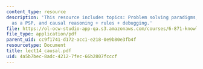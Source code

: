 ```yaml
---
content_type: resource
description: 'This resource includes topics: Problem solving paradigms, causal reasoning
  as a PSP, and causal reasoning + rules + debugging.'
file: https://ol-ocw-studio-app-qa.s3.amazonaws.com/courses/6-871-knowledge-based-applications-systems-spring-2005/4a5b7bec8adc42127fec66b2807fcccf_lect14_causal.pdf
file_type: application/pdf
parent_uid: cc9f1741-d172-acc1-e218-0e9b80e3fb4f
resourcetype: Document
title: lect14_causal.pdf
uid: 4a5b7bec-8adc-4212-7fec-66b2807fcccf
---
```

